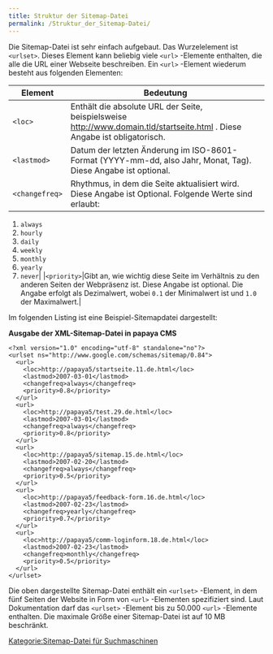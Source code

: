 ```yaml
---
title: Struktur der Sitemap-Datei
permalink: /Struktur_der_Sitemap-Datei/
---
```


Die Sitemap-Datei ist sehr einfach aufgebaut. Das Wurzelelement ist `<urlset>`. Dieses Element kann beliebig viele `<url>` -Elemente enthalten, die alle die URL einer Webseite beschreiben. Ein `<url>` -Element wiederum besteht aus folgenden Elementen:

|Element|Bedeutung|
|-------|---------|
|`<loc>`|Enthält die absolute URL der Seite, beispielsweise <http://www.domain.tld/startseite.html> . Diese Angabe ist obligatorisch.|
|`<lastmod>`|Datum der letzten Änderung im ISO-8601-Format (YYYY-mm-dd, also Jahr, Monat, Tag). Diese Angabe ist optional.|
|`<changefreq>`|Rhythmus, in dem die Seite aktualisiert wird. Diese Angabe ist Optional. Folgende Werte sind erlaubt:

1.  `always`
2.  `hourly`
3.  `daily`
4.  `weekly`
5.  `monthly`
6.  `yearly`
7.  `never`|
|`<priority>`|Gibt an, wie wichtig diese Seite im Verhältnis zu den anderen Seiten der Webpräsenz ist. Diese Angabe ist optional. Die Angabe erfolgt als Dezimalwert, wobei `0.1` der Minimalwert ist und `1.0` der Maximalwert.|

Im folgenden Listing ist eine Beispiel-Sitemapdatei dargestellt:

**Ausgabe der XML-Sitemap-Datei in papaya CMS**

~~~~ {.xml}
<?xml version="1.0" encoding="utf-8" standalone="no"?>
<urlset ns="http://www.google.com/schemas/sitemap/0.84">
  <url>
    <loc>http://papaya5/startseite.11.de.html</loc>
    <lastmod>2007-03-01</lastmod>
    <changefreq>always</changefreq>
    <priority>0.8</priority>
  </url>
  <url>
    <loc>http://papaya5/test.29.de.html</loc>
    <lastmod>2007-03-01</lastmod>
    <changefreq>always</changefreq>
    <priority>0.8</priority>
  </url>
  <url>
    <loc>http://papaya5/sitemap.15.de.html</loc>
    <lastmod>2007-02-20</lastmod>
    <changefreq>always</changefreq>
    <priority>0.5</priority>
  </url>
  <url>
    <loc>http://papaya5/feedback-form.16.de.html</loc>
    <lastmod>2007-02-23</lastmod>
    <changefreq>yearly</changefreq>
    <priority>0.7</priority>
  </url>
  <url>
    <loc>http://papaya5/comm-loginform.18.de.html</loc>
    <lastmod>2007-02-23</lastmod>
    <changefreq>monthly</changefreq>
    <priority>0.5</priority>
  </url>
</urlset>
~~~~

Die oben dargestellte Sitemap-Datei enthält ein `<urlset>` -Element, in dem fünf Seiten der Website in Form von `<url>` -Elementen spezifiziert sind. Laut Dokumentation darf das `<urlset>` -Element bis zu 50.000 `<url>` -Elemente enthalten. Die maximale Größe einer Sitemap-Datei ist auf 10 MB beschränkt.

[Kategorie:Sitemap-Datei für Suchmaschinen](/Kategorie:Sitemap-Datei_für_Suchmaschinen )